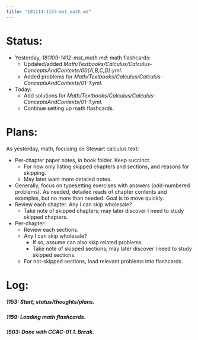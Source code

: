 ```yaml
---
title: "181114-1153-mst_math.md"
---
```


# Status:

- Yesterday, _181109-1412-mst_math.md_: math flashcards:
  - Updated/added _Math/Textbooks/Calculus/Calculus-ConceptsAndContexts/00{A,B,C,D}.yml_.
  - Added problems for _Math/Textbooks/Calculus/Calculus-ConceptsAndContexts/01-1.yml_.
- Today:
  - Add solutions for _Math/Textbooks/Calculus/Calculus-ConceptsAndContexts/01-1.yml_.
  - Continue setting up math flashcards.


# Plans:

As yesterday, math, focusing on Stewart calculus text:
- Per-chapter paper notes, in book folder. Keep succinct.
  - For now only listing skipped chapters and sections, and reasons for skipping.
  - May later want more detailed notes.
- Generally, focus on typesetting exercises with answers (odd-numbered problems). As needed, detailed reads of chapter contents and examples, but no more than needed. Goal is to move quickly.
- Review each chapter. Any I can skip wholesale?
  - Take note of skipped chapters; may later discover I need to study skipped chapters.
- Per-chapter:
  - Review each sections.
  - Any I can skip wholesale?
    - If so, assume can also skip related problems.
    - Take note of skipped sections; may later discover I need to study skipped sections.
  - For not-skipped sections, load relevant problems into flashcards.


# Log:

##### 1153: Start; status/thoughts/plans.

##### 1159: Loading math flashcards.

##### 1503: Done with CCAC-01.1. Break.
